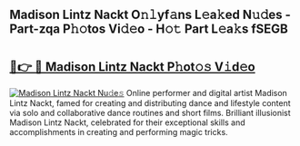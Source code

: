 ## Madison Lintz Nackt O𝚗𝚕yf𝚊ns L𝚎a𝚔ed N𝚞𝚍es - Part-zqa P𝚑𝚘tos Vi𝚍𝚎o - H𝚘𝚝 Part L𝚎a𝚔s fSEGB

# <h2><a href="http://kf6e7q.oniu.top/?m=Madison+Lintz+Nackt">🔗👉 🔴 Madison Lintz Nackt P𝚑ot𝚘𝚜 V𝚒d𝚎o</a></h2>

[![Madison Lintz Nackt Nu𝚍e𝚜](https://i.imgur.com/0qMVB7G.gif)](http://kf6e7q.oniu.top/?m=Madison+Lintz+Nackt)
Online performer and digital artist Madison Lintz Nackt, famed for creating and distributing dance and lifestyle content via solo and collaborative dance routines and short films. Brilliant illusionist Madison Lintz Nackt, celebrated for their exceptional skills and accomplishments in creating and performing magic tricks.  
